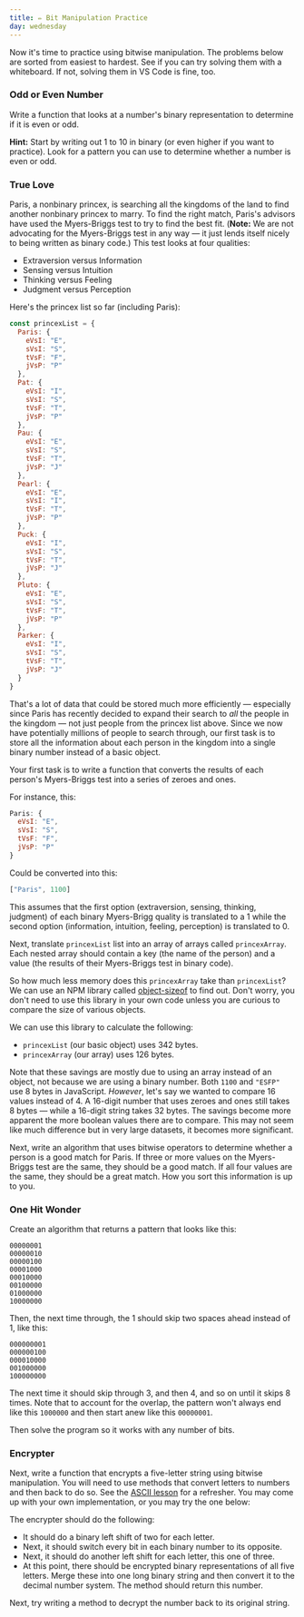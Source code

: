 ```yaml
---
title: ✏️ Bit Manipulation Practice
day: wednesday
---
```


Now it's time to practice using bitwise manipulation. The problems below are sorted from easiest to hardest. See if you can try solving them with a whiteboard. If not, solving them in VS Code is fine, too.

### Odd or Even Number

Write a function that looks at a number's binary representation to determine if it is even or odd.

**Hint:** Start by writing out 1 to 10 in binary (or even higher if you want to practice). Look for a pattern you can use to determine whether a number is even or odd.

### True Love

Paris, a nonbinary princex, is searching all the kingdoms of the land to find another nonbinary princex to marry. To find the right match, Paris's advisors have used the Myers-Briggs test to try to find the best fit. (**Note:** We are not advocating for the Myers-Briggs test in any way — it just lends itself nicely to being written as binary code.) This test looks at four qualities:

* Extraversion versus Information
* Sensing versus Intuition
* Thinking versus Feeling
* Judgment versus Perception

Here's the princex list so far (including Paris):

```js
const princexList = {
  Paris: {
    eVsI: "E",
    sVsI: "S",
    tVsF: "F",
    jVsP: "P"
  },
  Pat: {
    eVsI: "I",
    sVsI: "S",
    tVsF: "T",
    jVsP: "P"
  },
  Pau: {
    eVsI: "E",
    sVsI: "S",
    tVsF: "T",
    jVsP: "J"
  },
  Pearl: {
    eVsI: "E",
    sVsI: "I",
    tVsF: "T",
    jVsP: "P"
  },
  Puck: {
    eVsI: "I",
    sVsI: "S",
    tVsF: "T",
    jVsP: "J"
  },
  Pluto: {
    eVsI: "E",
    sVsI: "S",
    tVsF: "T",
    jVsP: "P"
  },
  Parker: {
    eVsI: "I",
    sVsI: "S",
    tVsF: "T",
    jVsP: "J"
  }
}
```

That's a lot of data that could be stored much more efficiently — especially since Paris has recently decided to expand their search to _all_ the people in the kingdom — not just people from the princex list above. Since we now have potentially millions of people to search through, our first task is to store all the information about each person in the kingdom into a single binary number instead of a basic object.

Your first task is to write a function that converts the results of each person's Myers-Briggs test into a series of zeroes and ones.

For instance, this:

```js
Paris: {
  eVsI: "E",
  sVsI: "S",
  tVsF: "F",
  jVsP: "P"
}
```

Could be converted into this:

```js
["Paris", 1100]
```

This assumes that the first option (extraversion, sensing, thinking, judgment) of each binary Myers-Brigg quality is translated to a 1 while the second option (information, intuition, feeling, perception) is translated to 0.

Next, translate `princexList` list into an array of arrays called `princexArray`. Each nested array should contain a key (the name of the person) and a value (the results of their Myers-Briggs test in binary code).

So how much less memory does this `princexArray` take than `princexList`? We can use an NPM library called [object-sizeof](https://www.npmjs.com/package/object-sizeof) to find out. Don't worry, you don't need to use this library in your own code unless you are curious to compare the size of various objects.

We can use this library to calculate the following:

* `princexList` (our basic object) uses 342 bytes.
* `princexArray` (our array) uses 126 bytes.

Note that these savings are mostly due to using an array instead of an object, not because we are using a binary number. Both `1100` and `"ESFP"` use 8 bytes in JavaScript. _However_, let's say we wanted to compare 16 values instead of 4. A 16-digit number that uses zeroes and ones still takes 8 bytes — while a 16-digit string takes 32 bytes. The savings become more apparent the more boolean values there are to compare. This may not seem like much difference but in very large datasets, it becomes more significant.

Next, write an algorithm that uses bitwise operators to determine whether a person is a good match for Paris. If three or more values on the Myers-Briggs test are the same, they should be a good match. If all four values are the same, they should be a great match. How you sort this information is up to you.

### One Hit Wonder

Create an algorithm that returns a pattern that looks like this:

```
00000001
00000010
00000100
00001000
00010000
00100000
01000000
10000000
```

Then, the next time through, the 1 should skip two spaces ahead instead of 1, like this:

```
000000001
000000100
000010000
001000000
100000000
```

The next time it should skip through 3, and then 4, and so on until it skips 8 times. Note that to account for the overlap, the pattern won't always end like this `1000000` and then start anew like this `00000001`.

Then solve the program so it works with any number of bits.

### Encrypter

Next, write a function that encrypts a five-letter string using bitwise manipulation. You will need to use methods that convert letters to numbers and then back to do so. See the [ASCII lesson](link-here) for a refresher. You may come up with your own implementation, or you may try the one below:

The encrypter should do the following:

* It should do a binary left shift of two for each letter.
* Next, it should switch every bit in each binary number to its opposite.
* Next, it should do another left shift for each letter, this one of three.
* At this point, there should be encrypted binary representations of all five letters. Merge these into one long binary string and then convert it to the decimal number system. The method should return this number.

Next, try writing a method to decrypt the number back to its original string.
